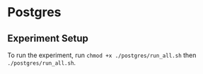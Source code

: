 # Postgres

## Experiment Setup
To run the experiment, run `chmod +x ./postgres/run_all.sh` then `./postgres/run_all.sh`.

